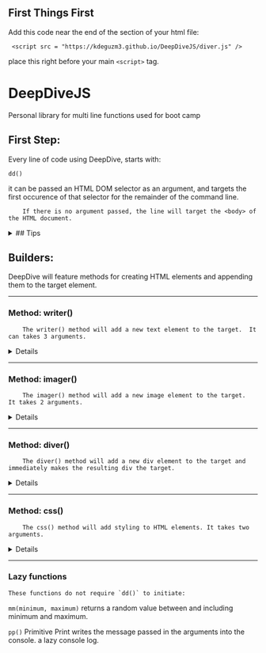 ## First Things First

Add this code near the end of the <body> section of your html file:
  
``` <script src = "https://kdeguzm3.github.io/DeepDiveJS/diver.js" />```

place this right before your main `<script>` tag.

# DeepDiveJS
Personal library for multi line functions used for boot camp

## First Step: 

Every line of code using DeepDive, starts with:

```dd()```

it can be passed an HTML DOM selector as an argument, and targets the first occurence of that selector for the remainder of the command line.

        If there is no argument passed, the line will target the <body> of the HTML document.

<details>

<summary>## Tips</summary>

        after the dd() call, DeepDiveJS's methods can be chained in the same line:

``` dd().writer().imager().diver(); ```

        but this can look messy, specially with multiple arguments.

        Recommendation is to place the next method in a new line:

```
dd()
    .writer("This is a message", "h1", "#id .class .anotherClass)
    .diver("#id")
    .imager("imageSourceURL", "#id");
```
</details>

## Builders:

DeepDive will feature methods for creating HTML elements and appending them to the target element.

- - - - 

### Method: writer()

        The writer() method will add a new text element to the target.  It can takes 3 arguments.

<details>

* Text Content: The first argument passed into writer() will be the text content of the resulting new element

* Element Type: The second argument dictates the type of text element to be created (h1 h2 h3 p etc). If no second argument is passed, a "p" element is created.

* DOM selectors: The third argument will be a list of selectors to be assigned to the new element, separated by whitespace.

example:

```dd().writer("Text string goes here", "h1", "#id, .class1 .class2 .class3");```
</details>

- - - - 

### Method: imager()

        The imager() method will add a new image element to the target.  It takes 2 arguments.
<details>

* Image source: The url or relative path of the image file.

* DOM selectors: The second argument will be a list of selectors to be assigned to the new element, separated by whitespace.

example:

```dd().imager("http://image source", "#id .class .anotherClass");```
</details>

- - - -

### Method: diver()

        The diver() method will add a new div element to the target and immediately makes the resulting div the target.
<details>

* DOM selectors: This argument will be a list of selectors to be assigned to the new element, separated by whitespace.

example:

```dd().diver("#id .class .newClass);```
</details>

- - - - 

### Method: css()

        The css() method will add styling to HTML elements. It takes two arguments.
<details>

* CSS styling: This string should contain the same key value pairs as they are written in CSS syntax

* CSS Selector: You can type selectors as they would appear in CSS syntax.  If no syntax is declared, it will target the most recent element ID declared in the chain.  If no element ID was declared in the current chain, the target is the `<body>` element

example:

```dd().css("color: red; position: relative;", ".class, #id, div id");```
</details>

- - - -

### Lazy functions

    These functions do not require `dd()` to initiate:

 `mm(minimum, maximum)` returns a random value between and including minimum and maximum.

 `pp()` Primitive Print writes the message passed in the arguments into the console.  a lazy console log.

